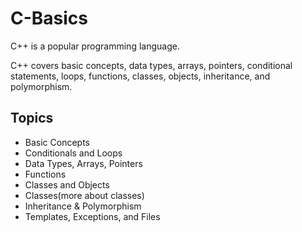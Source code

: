 # C-Basics
C++ is a popular programming language.


C++ covers basic concepts, data types, arrays, pointers, conditional statements, loops, functions, classes, objects, inheritance, and polymorphism.

## Topics 
<ul>
  <li>Basic Concepts
  <li>Conditionals and Loops
  <li>Data Types, Arrays, Pointers
  <li>Functions
  <li>Classes and Objects
  <li>Classes(more about classes)
  <li>Inheritance & Polymorphism
  <li>Templates, Exceptions, and Files

</ul>
